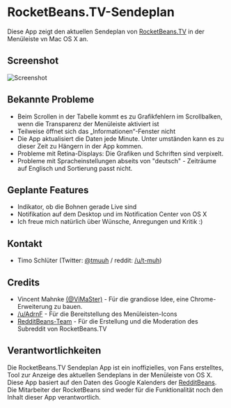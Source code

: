 # RocketBeans.TV-Sendeplan

Diese App zeigt den aktuellen Sendeplan von [RocketBeans.TV](http://www.twitch.tv/rocketbeanstv) in der Menüleiste vn Mac OS X an.

## Screenshot

![Screenshot](http://t-muh.de/pictures/rocketbeanstv_app.png)

## Bekannte Probleme

* Beim Scrollen in der Tabelle kommt es zu Grafikfehlern im Scrollbalken, wenn die Transparenz der Menüleiste aktiviert ist
* Teilweise öffnet sich das „Informationen“-Fenster nicht
* Die App aktualisiert die Daten jede Minute. Unter umständen kann es zu dieser Zeit zu Hängern in der App kommen.
* Probleme mit Retina-Displays: Die Grafiken und Schriften sind verpixelt.
* Probleme mit Spracheinstellungen abseits von "deutsch" - Zeiträume auf Englisch und Sortierung passt nicht.

## Geplante Features

* Indikator, ob die Bohnen gerade Live sind
* Notifikation auf dem Desktop und im Notification Center von OS X
* Ich freue mich natürlich über Wünsche, Anregungen und Kritik :)

## Kontakt

* Timo Schlüter (Twitter: [@tmuuh](http://twitter.com/tmuuh) / reddit: [/u/t-muh](http://www.reddit.com/u/t-muh))

## Credits

* Vincent Mahnke [(@ViMaSter)](http://twitter.com/vimaster) - Für die grandiose Idee, eine Chrome-Erweiterung zu bauen. 
* [/u/AdrnF](http://www.reddit.com/u/AdrnF) - Für die Bereitstellung des Menüleisten-Icons
* [RedditBeans-Team](http://www.redditbeans.com) - Für die Erstellung und die Moderation des Subreddit von RocketBeans.TV

## Verantwortlichkeiten

Die RocketBeans.TV Sendeplan App ist ein inoffizielles, von Fans erstelltes, Tool zur Anzeige des aktuellen Sendeplans in der Menüleiste von OS X.
Diese App basiert auf den Daten des Google Kalenders der [RedditBeans](http://www.redditbeans.com).
Die Mitarbeiter der RocketBeans sind weder für die Funktionalität noch den Inhalt dieser App verantwortlich.
